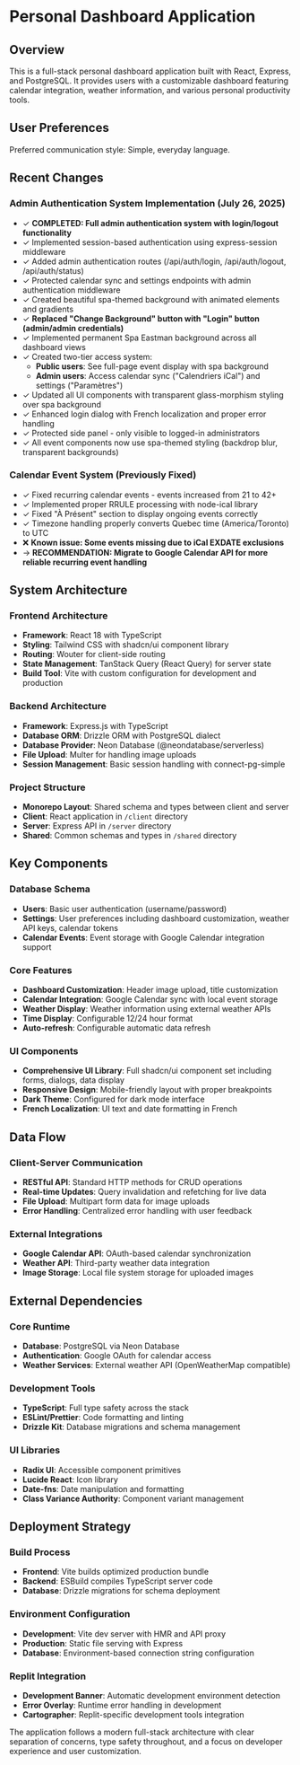 # Personal Dashboard Application

## Overview

This is a full-stack personal dashboard application built with React, Express, and PostgreSQL. It provides users with a customizable dashboard featuring calendar integration, weather information, and various personal productivity tools.

## User Preferences

Preferred communication style: Simple, everyday language.

## Recent Changes

### Admin Authentication System Implementation (July 26, 2025)
- ✓ **COMPLETED: Full admin authentication system with login/logout functionality**
- ✓ Implemented session-based authentication using express-session middleware
- ✓ Added admin authentication routes (/api/auth/login, /api/auth/logout, /api/auth/status)
- ✓ Protected calendar sync and settings endpoints with admin authentication middleware
- ✓ Created beautiful spa-themed background with animated elements and gradients
- ✓ **Replaced "Change Background" button with "Login" button (admin/admin credentials)**
- ✓ Implemented permanent Spa Eastman background across all dashboard views
- ✓ Created two-tier access system:
  - **Public users**: See full-page event display with spa background
  - **Admin users**: Access calendar sync ("Calendriers iCal") and settings ("Paramètres")
- ✓ Updated all UI components with transparent glass-morphism styling over spa background
- ✓ Enhanced login dialog with French localization and proper error handling
- ✓ Protected side panel - only visible to logged-in administrators
- ✓ All event components now use spa-themed styling (backdrop blur, transparent backgrounds)

### Calendar Event System (Previously Fixed)
- ✓ Fixed recurring calendar events - events increased from 21 to 42+
- ✓ Implemented proper RRULE processing with node-ical library
- ✓ Fixed "À Présent" section to display ongoing events correctly
- ✓ Timezone handling properly converts Quebec time (America/Toronto) to UTC
- ❌ **Known issue: Some events missing due to iCal EXDATE exclusions**
- → **RECOMMENDATION: Migrate to Google Calendar API for more reliable recurring event handling**

## System Architecture

### Frontend Architecture
- **Framework**: React 18 with TypeScript
- **Styling**: Tailwind CSS with shadcn/ui component library
- **Routing**: Wouter for client-side routing
- **State Management**: TanStack Query (React Query) for server state
- **Build Tool**: Vite with custom configuration for development and production

### Backend Architecture
- **Framework**: Express.js with TypeScript
- **Database ORM**: Drizzle ORM with PostgreSQL dialect
- **Database Provider**: Neon Database (@neondatabase/serverless)
- **File Upload**: Multer for handling image uploads
- **Session Management**: Basic session handling with connect-pg-simple

### Project Structure
- **Monorepo Layout**: Shared schema and types between client and server
- **Client**: React application in `/client` directory
- **Server**: Express API in `/server` directory  
- **Shared**: Common schemas and types in `/shared` directory

## Key Components

### Database Schema
- **Users**: Basic user authentication (username/password)
- **Settings**: User preferences including dashboard customization, weather API keys, calendar tokens
- **Calendar Events**: Event storage with Google Calendar integration support

### Core Features
- **Dashboard Customization**: Header image upload, title customization
- **Calendar Integration**: Google Calendar sync with local event storage
- **Weather Display**: Weather information using external weather APIs
- **Time Display**: Configurable 12/24 hour format
- **Auto-refresh**: Configurable automatic data refresh

### UI Components
- **Comprehensive UI Library**: Full shadcn/ui component set including forms, dialogs, data display
- **Responsive Design**: Mobile-friendly layout with proper breakpoints
- **Dark Theme**: Configured for dark mode interface
- **French Localization**: UI text and date formatting in French

## Data Flow

### Client-Server Communication
- **RESTful API**: Standard HTTP methods for CRUD operations
- **Real-time Updates**: Query invalidation and refetching for live data
- **File Upload**: Multipart form data for image uploads
- **Error Handling**: Centralized error handling with user feedback

### External Integrations
- **Google Calendar API**: OAuth-based calendar synchronization
- **Weather API**: Third-party weather data integration
- **Image Storage**: Local file system storage for uploaded images

## External Dependencies

### Core Runtime
- **Database**: PostgreSQL via Neon Database
- **Authentication**: Google OAuth for calendar access
- **Weather Services**: External weather API (OpenWeatherMap compatible)

### Development Tools
- **TypeScript**: Full type safety across the stack
- **ESLint/Prettier**: Code formatting and linting
- **Drizzle Kit**: Database migrations and schema management

### UI Libraries
- **Radix UI**: Accessible component primitives
- **Lucide React**: Icon library
- **Date-fns**: Date manipulation and formatting
- **Class Variance Authority**: Component variant management

## Deployment Strategy

### Build Process
- **Frontend**: Vite builds optimized production bundle
- **Backend**: ESBuild compiles TypeScript server code
- **Database**: Drizzle migrations for schema deployment

### Environment Configuration
- **Development**: Vite dev server with HMR and API proxy
- **Production**: Static file serving with Express
- **Database**: Environment-based connection string configuration

### Replit Integration
- **Development Banner**: Automatic development environment detection
- **Error Overlay**: Runtime error handling in development
- **Cartographer**: Replit-specific development tools integration

The application follows a modern full-stack architecture with clear separation of concerns, type safety throughout, and a focus on developer experience and user customization.